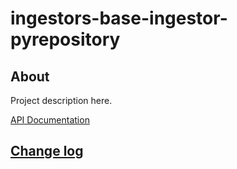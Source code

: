 # ingestors-base-ingestor-pyrepository

## About

Project description here.

[API Documentation](docs/source/api.md)

## [Change log](CHANGELOG.md)
